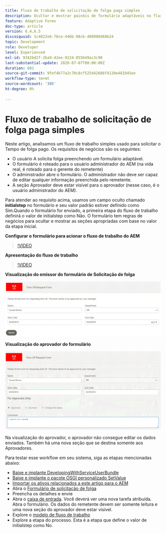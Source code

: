 ```yaml
---
title: Fluxo de trabalho de solicitação de folga paga simples
description: Ocultar e mostrar painéis de formulário adaptáveis no fluxo de trabalho do AEM
feature: Adaptive Forms
doc-type: article
version: 6.4,6.5
discoiquuid: 1c4822e6-76ce-446b-98cb-408900d68b24
topic: Development
role: Developer
level: Experienced
exl-id: 9342bd2f-2ba9-42ee-9224-055649ac3c90
last-substantial-update: 2020-07-07T00:00:00Z
duration: 601
source-git-commit: 9fef4b77a2c70c8cf525d42686f4120e481945ee
workflow-type: tm+mt
source-wordcount: '305'
ht-degree: 0%

---
```


# Fluxo de trabalho de solicitação de folga paga simples

Neste artigo, analisamos um fluxo de trabalho simples usado para solicitar o Tempo de folga pago. Os requisitos de negócios são os seguintes:

* O usuário A solicita folga preenchendo um formulário adaptável.
* O formulário é roteado para o usuário administrador do AEM (na vida real, é roteado para o gerente do remetente)
* O administrador abre o formulário. O administrador não deve ser capaz de editar qualquer informação preenchida pelo remetente.
* A seção Aprovador deve estar visível para o aprovador (nesse caso, é o usuário administrador do AEM).

Para atender ao requisito acima, usamos um campo oculto chamado **initialstep** no formulário e seu valor padrão estiver definido como Sim.Quando o formulário for enviado, a primeira etapa do fluxo de trabalho definirá o valor de initialstep como Não. O formulário tem regras de negócios para ocultar e mostrar as seções apropriadas com base no valor da etapa inicial.

**Configurar o formulário para acionar o fluxo de trabalho do AEM**

>[!VIDEO](https://video.tv.adobe.com/v/28406?quality=12&learn=on)

**Apresentação do fluxo de trabalho**

>[!VIDEO](https://video.tv.adobe.com/v/28407?quality=12&learn=on)

**Visualização do emissor do formulário de Solicitação de folga**

![initialstep](assets/initialstep.gif)

**Visualização do aprovador do formulário**

![aproverview](assets/approversview.gif)

Na visualização do aprovador, o aprovador não consegue editar os dados enviados. Também há uma nova seção que se destina somente aos Aprovadores.

Para testar esse workflow em seu sistema, siga as etapas mencionadas abaixo:
* [Baixe e implante DevelopingWithServiceUserBundle](/help/forms/assets/common-osgi-bundles/DevelopingWithServiceUser.jar)
* [Baixe e implante o pacote OSGI personalizado SetValue](/help/forms/assets/common-osgi-bundles/SetValueApp.core-1.0-SNAPSHOT.jar)
* [Importar os ativos relacionados a este artigo para o AEM](assets/helpxworkflow.zip)
* Abra o [Formulário de solicitação de folga](http://localhost:4502/content/dam/formsanddocuments/helpx/timeoffrequestform/jcr:content?wcmmode=disabled)
* Preencha os detalhes e envie
* Abra o [caixa de entrada](http://localhost:4502/mnt/overlay/cq/inbox/content/inbox.html). Você deverá ver uma nova tarefa atribuída. Abra o formulário. Os dados do remetente devem ser somente leitura e uma nova seção do aprovador deve estar visível.
* Explore o [modelo de fluxo de trabalho](http://localhost:4502/editor.html/conf/global/settings/workflow/models/helpxworkflow.html)
* Explore a etapa do processo. Esta é a etapa que define o valor de initialstep como No.
